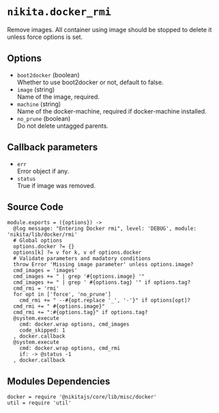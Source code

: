 
# `nikita.docker_rmi`

Remove images. All container using image should be stopped to delete it unless
force options is set.

## Options

* `boot2docker` (boolean)   
  Whether to use boot2docker or not, default to false.
* `image` (string)   
  Name of the image, required.
* `machine` (string)   
  Name of the docker-machine, required if docker-machine installed.
* `no_prune` (boolean)   
  Do not delete untagged parents.

## Callback parameters

* `err`   
  Error object if any.
* `status`   
  True if image was removed.

## Source Code

    module.exports = ({options}) ->
      @log message: "Entering Docker rmi", level: 'DEBUG', module: 'nikita/lib/docker/rmi'
      # Global options
      options.docker ?= {}
      options[k] ?= v for k, v of options.docker
      # Validate parameters and madatory conditions
      throw Error 'Missing image parameter' unless options.image?
      cmd_images = 'images'
      cmd_images += " | grep '#{options.image} '"
      cmd_images += " | grep ' #{options.tag} '" if options.tag?
      cmd_rmi = 'rmi'
      for opt in ['force', 'no_prune']
        cmd_rmi += " --#{opt.replace '_', '-'}" if options[opt]?
      cmd_rmi += " #{options.image}"
      cmd_rmi += ":#{options.tag}" if options.tag?
      @system.execute
        cmd: docker.wrap options, cmd_images
        code_skipped: 1
      , docker.callback
      @system.execute
        cmd: docker.wrap options, cmd_rmi
        if: -> @status -1
      , docker.callback

## Modules Dependencies

    docker = require '@nikitajs/core/lib/misc/docker'
    util = require 'util'
